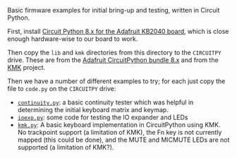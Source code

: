 Basic firmware examples for initial bring-up and testing, written
in Circuit Python.

First, install [Circuit Python 8.x for the Adafruit KB2040 board](https://circuitpython.org/downloads),
which is close enough hardware-wise to our board to work.

Then copy the `lib` and `kmk` directories from this directory to
the `CIRCUITPY` drive.  These are from the
[Adafruit CircuitPython bundle 8.x](https://circuitpython.org/libraries)
and from the
[KMK](https://github.com/KMKfw/kmk_firmware/blob/master/docs/en/Getting_Started.md)
project.

Then we have a number of different examples to try; for each just
copy the file to `code.py` on the `CIRCUITPY` drive:
* [`continuity.py`](./continuity.py):
  a basic continuity tester which was helpful in
  determining the initial keyboard matrix and keymap.
* [`ioexp.py`](./ioexp.py):
  some code for testing the IO expander and LEDs
* [`kmk.py`](./kmk.py):
  A basic keyboard implementation in CircuitPython using
  KMK. No trackpoint support (a limitation of KMK), the Fn key is
  not currently mapped (this could be done), and the MUTE and MICMUTE
  LEDs are not supported (a limitation of KMK?).
